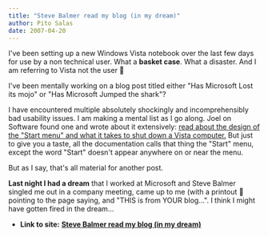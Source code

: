 ```yaml
---
title: "Steve Balmer read my blog (in my dream)"
author: Pito Salas
date: 2007-04-20
---
```


I've been setting up a new Windows Vista notebook over the last few days for
use by a non technical user. What a **basket case**. What a disaster. And I am
referring to Vista not the user 🙂

I've been mentally working on a blog post titled either "Has Microsoft Lost
its mojo" or "Has Microsoft Jumped the shark"?

I have encountered multiple absolutely shockingly and incomprehensibly bad
usability issues. I am making a mental list as I go along. Joel on Software
found one and wrote about it extensively: [read about the design of the "Start
menu" and what it takes to shut down a Vista
computer.](<http://www.joelonsoftware.com/items/2006/11/21.html>) But just to
give you a taste, all the documentation calls that thing the "Start" menu,
except the word "Start" doesn't appear anywhere on or near the menu.

But as I say, that's all material for another post.

**Last night I had a dream** that I worked at Microsoft and Steve Balmer
singled me out in a company meeting, came up to me (with a printout 🙂 pointing
to the page saying, and "THIS is from YOUR blog…". I think I might have gotten
fired in the dream…


* **Link to site:** **[Steve Balmer read my blog (in my dream)](None)**
